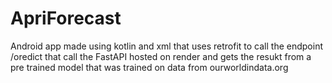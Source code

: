 # ApriForecast
Android app made using kotlin and xml that uses retrofit to call the endpoint /oredict that call the FastAPI hosted on render and gets the resukt from a pre trained model that was trained on data from ourworldindata.org
